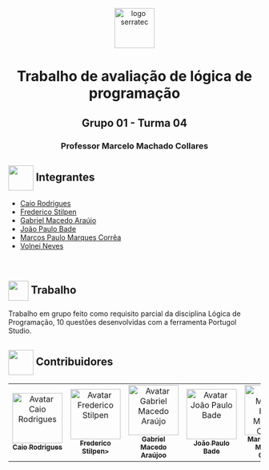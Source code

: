 <p align="center">
<img height="80px" src="https://github.com/Volneineves/Grupo01-turmaMarcelo/blob/trabalhoFinal/assets/logoSerratec.png" alt="logo serratec">
</p>

<h1 align="center">Trabalho de avaliação de lógica de programação</h1>
<h2 align="center">Grupo 01 - Turma 04</h2>
<h3 align="center">Professor Marcelo Machado Collares</h3>

## <img  height="50px" align="center" src="https://user-images.githubusercontent.com/57602117/114129487-07b9b880-98d5-11eb-9ebb-10ccd48c2eeb.png"> Integrantes
- [Caio Rodrigues](https://github.com/raiocodrigues)
- [Frederico Stilpen](https://github.com/FredericoStilpen)
- [Gabriel Macedo Araújo](https://github.com/M4G1Ck)
- [João Paulo Bade](https://github.com/JpBade)
- [Marcos Paulo Marques Corrêa](https://github.com/marcosbarker)
- [Volnei Neves](https://github.com/Volneineves)

</br>

## <img  height="40px" align="center" src="https://slackmojis.com/emojis/4418-google_docs/download"> Trabalho

Trabalho em grupo feito como requisito parcial da disciplina Lógica de Programação, 10 questões desenvolvidas com a ferramenta Portugol Studio.  

## <img  height="50px" align="center" src="https://emojis.slackmojis.com/emojis/images/1464135097/464/fb-like.gif?1464135097"> Contribuidores

<table>
  <tr>
    <td align="center">
      <a href="https://github.com/raiocodrigues">
        <img src="https://avatars.githubusercontent.com/u/82115790?v=4" width="100px;" alt="Avatar Caio Rodrigues"/><br>
        <sub>
          <b>Caio Rodrigues</b>
        </sub>
      </a>
    </td>
    <td align="center">
      <a href="https://github.com/FredericoStilpen">
        <img src="https://avatars.githubusercontent.com/u/82114348?v=4" width="100px;" alt="Avatar Frederico Stilpen"/><br>
        <sub>
          <b>Frederico Stilpen></b>
        </sub>
      </a><br>
    </td>
    <td align="center">
      <a href="https://github.com/M4G1Ck">
        <img src="https://avatars.githubusercontent.com/u/79328112?v=4" width="100px;" alt="Avatar Gabriel Macedo Araújo"/><br>
        <sub>
          <b>Gabriel Macedo Araújoo</b>
        </sub>
      </a><br>
    </td>
    <td align="center">
      <a href="https://github.com/JpBade">
        <img src="https://avatars.githubusercontent.com/u/82114843?v=4" width="100px;" alt="Avatar João Paulo Bade"/><br>
        <sub>
          <b>João Paulo Bade</b>
        </sub>
      </a><br>
    </td>
    <td align="center">
      <a href="https://github.com/marcosbarker">
        <img src="https://avatars.githubusercontent.com/u/57602117?v=4" width="100px;" alt="Avatar Marcos Paulo Marques Corrêa"/><br>
        <sub>
          <b>Marcos Paulo Marques Corrêa</b>
        </sub>
      </a><br>
    </td>
    <td align="center">
      <a href="https://github.com/Volneineves">
        <img src="https://avatars.githubusercontent.com/u/82004090?v=4" width="100px;" alt="Avatar Volnei Neves"/><br>
        <sub>
          <b>Volnei Neves</b>
        </sub>
      </a><br>
    </td>
</table>
